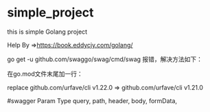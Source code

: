 # simple_project
this is simple Golang project

Help By =>https://book.eddycjy.com/golang/

go get -u github.com/swaggo/swag/cmd/swag  报错，解决方法如下：

在go.mod文件末尾加一行：

replace github.com/urfave/cli v1.22.0 => github.com/urfave/cli v1.21.0


#swagger 
Param Type
query,
path,
header,
body,
formData,